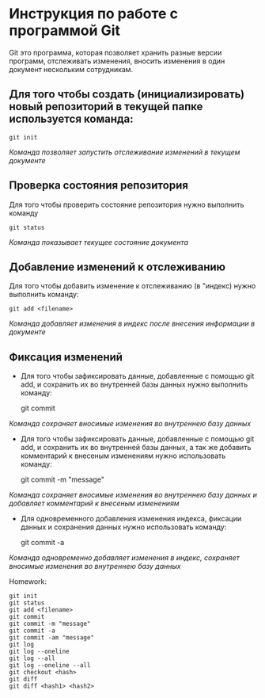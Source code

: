 # Инструкция по работе с программой Git

Git это программа, которая позволяет хранить разные версии программ, отслеживать изменения, вносить изменения в один документ нескольким сотрудникам.

## Для того чтобы создать (инициализировать) новый репозиторий в текущей папке используется команда:

    git init     

*Команда позволяет запустить отслеживание изменений в текущем документе*

## Проверка состояния репозитория

Для того чтобы проверить состояние репозитория нужно выполнить команду

    git status  

*Команда показывает текущее состояние документа*

 ## Добавление изменений к отслеживанию

 Для того чтобы добавить изменение к отслеживанию (в "индекс) нужно выполнить команду:

    git add <filename>

*Команда добавляет изменения в индекс после внесения информации в документе*

## Фиксация изменений

* Для того чтобы зафиксировать данные, добавленные с помощью git add, и сохранить их во внутренней базы данных нужно выполнить команду:

    git commit

*Команда сохраняет вносимые изменения во внутреннею базу данных*
 
 * Для того чтобы зафиксировать данные, добавленные с помощью git add, и сохранить их во внутренней базы данных, а так же добавить комментарий к внесеным изменениям нужно использовать команду:

    git commit -m "message"

*Команда сохраняет вносимые изменения во внутреннею базу данных и добавляет комментарий к внесеным изменениям*

* Для одновременного добавления изменения индекса, фиксации данных и сохранения данных нужно использовать команду:

    git commit -a

*Команда одновременно добавляет изменения в индекс, сохраняет вносимые изменения во внутреннею базу данных*



Homework:

    git init
    git status
    git add <filename>
    git commit
    git commit -m "message"
    git commit -a
    git commit -am "message"
    git log
    git log --oneline
    git log --all
    git log --oneline --all
    git checkout <hash>
    git diff
    git diff <hash1> <hash2>
